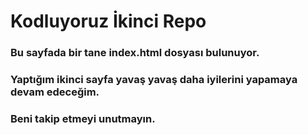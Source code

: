 # Kodluyoruz İkinci Repo
### Bu sayfada bir tane index.html dosyası bulunuyor.
### Yaptığım ikinci sayfa yavaş yavaş daha iyilerini yapamaya devam edeceğim.
### Beni takip etmeyi unutmayın.